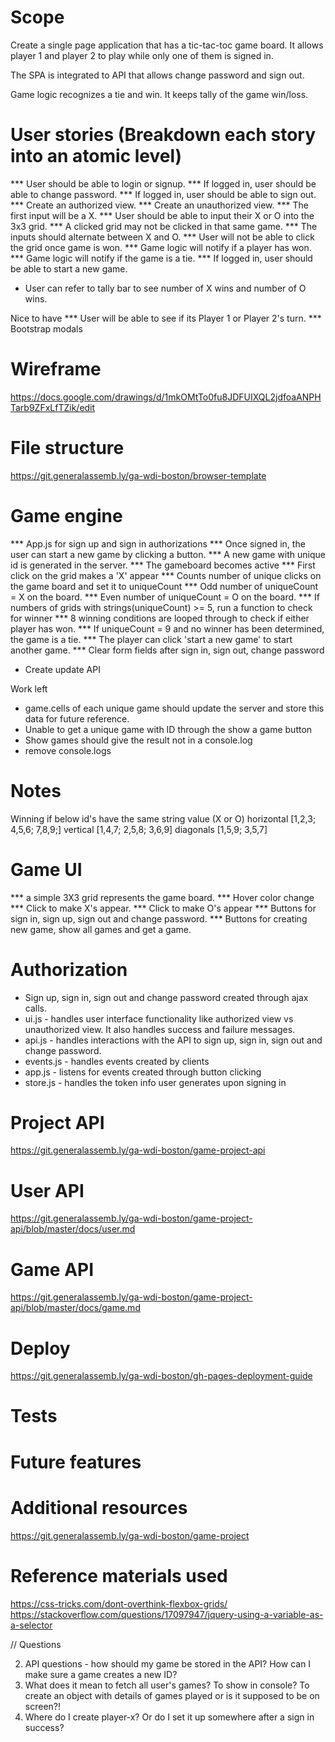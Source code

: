 # Scope
Create a single page application that has a tic-tac-toc game board. It allows player 1
and player 2 to play while only one of them is signed in.

The SPA is integrated to API that allows change password and sign out.

Game logic recognizes a tie and win. It keeps tally  of the game win/loss.

# User stories (Breakdown each story into an atomic level)
*** User should be able to login or signup.
*** If logged in, user should be able to change password.
*** If logged in, user should be able to sign out.
*** Create an authorized view.
*** Create an unauthorized view.
*** The first input will be a X.
*** User should be able to input their X or O into the 3x3 grid.
*** A clicked grid may not be clicked in that same game.
*** The inputs should alternate between X and O.
*** User will not be able to click the grid once game is won.
*** Game logic will notify if a player has won.
*** Game logic will notify if the game is a tie.
*** If logged in, user should be able to start a new game.
* User can refer to tally bar to see number of X wins and number of O wins.


Nice to have
*** User will be able to see if its Player 1 or Player 2's turn.
*** Bootstrap modals

# Wireframe
https://docs.google.com/drawings/d/1mkOMtTo0fu8JDFUIXQL2jdfoaANPHTarb9ZFxLfTZik/edit

# File structure
https://git.generalassemb.ly/ga-wdi-boston/browser-template

# Game engine
*** App.js for sign up and sign in authorizations
*** Once signed in, the user can start a new game by clicking a button.
*** A new game with unique id is generated in the server.
*** The gameboard becomes active
*** First click on the grid makes a 'X' appear
*** Counts number of unique clicks on the game board and set it to uniqueCount
*** Odd number of uniqueCount = X on the board.
*** Even number of uniqueCount = O on the board.
*** If numbers of grids with strings(uniqueCount) >= 5, run a function to check for winner
*** 8 winning conditions are looped through to check if either player has won.
*** If uniqueCount = 9 and no winner has been determined, the game is a tie.
*** The player can click 'start a new game' to start another game.
*** Clear form fields after sign in, sign out, change password
* Create update API


Work left
* game.cells of each unique game should update the server and store this data for future reference.
* Unable to get a unique game with ID through the show a game button
* Show games should give the result not in a console.log
* remove console.logs


# Notes
Winning if below id's have the same string value (X or O)
horizontal [1,2,3; 4,5,6; 7,8,9;]
vertical [1,4,7; 2,5,8; 3,6,9]
diagonals [1,5,9; 3,5,7]

# Game UI
*** a simple 3X3 grid represents the game board.
*** Hover color change
*** Click to make X's appear.
*** Click to make O's appear
*** Buttons for sign in, sign up, sign out and change password.
*** Buttons for creating new game, show all games and get a game.


# Authorization
* Sign up, sign in, sign out and change password created through ajax calls.
* ui.js - handles user interface functionality like authorized view vs unauthorized view. It also handles success and failure messages.
* api.js - handles interactions with the API to sign up, sign in, sign out and change password.
* events.js - handles events created by clients
* app.js - listens for events created through button clicking
* store.js - handles the token info user generates upon signing in

# Project API
https://git.generalassemb.ly/ga-wdi-boston/game-project-api

# User API
https://git.generalassemb.ly/ga-wdi-boston/game-project-api/blob/master/docs/user.md

# Game API
https://git.generalassemb.ly/ga-wdi-boston/game-project-api/blob/master/docs/game.md

# Deploy
https://git.generalassemb.ly/ga-wdi-boston/gh-pages-deployment-guide
# Tests

# Future features

# Additional resources
https://git.generalassemb.ly/ga-wdi-boston/game-project

# Reference materials used
https://css-tricks.com/dont-overthink-flexbox-grids/
https://stackoverflow.com/questions/17097947/jquery-using-a-variable-as-a-selector




// Questions

2. API questions - how should my game be stored in the API? How can I make sure a game creates a new ID?
3. What does it mean to fetch all user's games? To show in console? To create an object with details of games played or is it supposed to be on screen?!
4. Where do I create player-x? Or do I set it up somewhere after a sign in success?
